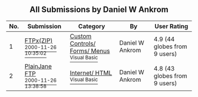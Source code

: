 ﻿<div align="center">

## All Submissions by Daniel W Ankrom

</div>

No.  | Submission | Category | By   | User Rating
---- | ---------- | -------- | ---- | -----------
1 | [FTPx\(ZIP\)<br /><sup>2000-11-26 10:35:02</sup>](https://github.com/Planet-Source-Code/daniel-w-ankrom-ftpx-zip__1-13126) | [Custom Controls/ Forms/  Menus<br /><sup>Visual Basic</sup>](../ByCategory/custom-controls-forms-menus__1-4.md) | Daniel W Ankrom | 4.9 (44 globes from 9 users)
2 | [PlainJane FTP<br /><sup>2000-11-26 13:38:58</sup>](https://github.com/Planet-Source-Code/daniel-w-ankrom-plainjane-ftp__1-13131) | [Internet/ HTML<br /><sup>Visual Basic</sup>](../ByCategory/internet-html__1-34.md) | Daniel W Ankrom | 4.8 (43 globes from 9 users)
